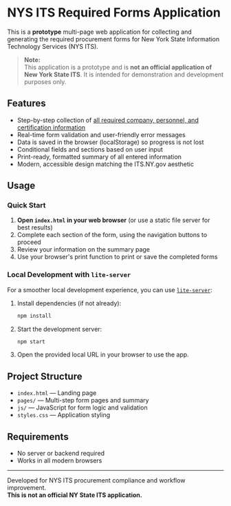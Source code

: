 # NYS ITS Required Forms Application

This is a **prototype** multi-page web application for collecting and generating the required procurement forms for New York State Information Technology Services (NYS ITS).

> **Note:**  
> This application is a prototype and is **not an official application of New York State ITS**. It is intended for demonstration and development purposes only.

## Features
- Step-by-step collection of [all required company, personnel, and certification information](unique-data-elements.md)
- Real-time form validation and user-friendly error messages
- Data is saved in the browser (localStorage) so progress is not lost
- Conditional fields and sections based on user input
- Print-ready, formatted summary of all entered information
- Modern, accessible design matching the ITS.NY.gov aesthetic

## Usage

### Quick Start

1. **Open `index.html` in your web browser** (or use a static file server for best results)
2. Complete each section of the form, using the navigation buttons to proceed
3. Review your information on the summary page
4. Use your browser's print function to print or save the completed forms

### Local Development with `lite-server`

For a smoother local development experience, you can use [`lite-server`](https://github.com/johnpapa/lite-server):

1. Install dependencies (if not already):
    ```sh
    npm install
    ```
2. Start the development server:
    ```sh
    npm start
    ```
3. Open the provided local URL in your browser to use the app.

## Project Structure
- `index.html` — Landing page
- `pages/` — Multi-step form pages and summary
- `js/` — JavaScript for form logic and validation
- `styles.css` — Application styling

## Requirements
- No server or backend required
- Works in all modern browsers

---
Developed for NYS ITS procurement compliance and workflow improvement.  
**This is not an official NY State ITS application.**
